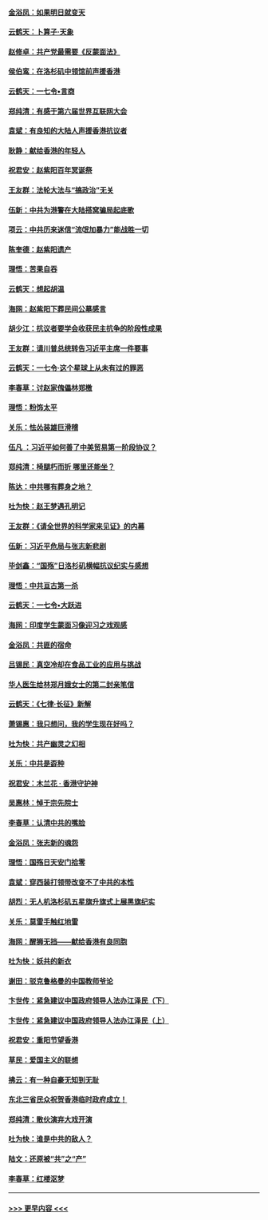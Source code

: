 #### [金浴凤：如果明日就变天](../pages/nsc993/n11611135.md?t=10251601) 
#### [云鹤天：卜算子‧天象](../pages/nsc993/n11609023.md?t=10251601) 
#### [赵修卓：共产党最需要《反蒙面法》](../pages/nsc993/n11608006.md?t=10251601) 
#### [侯伯鸾：在洛杉矶中领馆前声援香港](../pages/nsc993/n11607802.md?t=10251601) 
#### [云鹤天：一七令•言商](../pages/nsc993/n11606248.md?t=10251601) 
#### [郑纯清：有感于第六届世界互联网大会](../pages/nsc993/n11604718.md?t=10251601) 
#### [袁斌：有良知的大陆人声援香港抗议者](../pages/nsc993/n11603673.md?t=10251601) 
#### [耿静：献给香港的年轻人](../pages/nsc993/n11602462.md?t=10251601) 
#### [祝君安：赵紫阳百年冥诞祭](../pages/nsc993/n11601386.md?t=10251601) 
#### [王友群：法轮大法与“搞政治”无关](../pages/nsc993/n11601658.md?t=10251601) 
#### [伍新：中共为港警在大陆搭窝骗局起底歌](../pages/nsc993/n11601536.md?t=10251601) 
#### [项云：中共历来迷信“流氓加暴力”能战胜一切](../pages/nsc993/n11601496.md?t=10251601) 
#### [陈奎德：赵紫阳遗产](../pages/nsc993/n11601444.md?t=10251601) 
#### [理悟：苦果自吞](../pages/nsc993/n11601385.md?t=10251601) 
#### [云鹤天：想起胡温](../pages/nsc993/n11600033.md?t=10251601) 
#### [海网：赵紫阳下葬民间公墓感言](../pages/nsc993/n11600021.md?t=10251601) 
#### [胡少江：抗议者要学会收获民主抗争的阶段性成果](../pages/nsc993/n11599626.md?t=10251601) 
#### [王友群：请川普总统转告习近平主席一件要事](../pages/nsc993/n11599533.md?t=10251601) 
#### [云鹤天：一七令‧这个星球上从未有过的罪恶](../pages/nsc993/n11598881.md?t=10251601) 
#### [李春草：讨赵家傀儡林郑檄](../pages/nsc993/n11598789.md?t=10251601) 
#### [理悟：粉饰太平](../pages/nsc993/n11598776.md?t=10251601) 
#### [关乐：怯怂装雄巨滑稽](../pages/nsc993/n11598767.md?t=10251601) 
#### [伍凡 ：习近平如何善了中美贸易第一阶段协议？](../pages/nsc993/n11596305.md?t=10251601) 
#### [郑纯清：椅腿朽而折 哪里还能坐？](../pages/nsc993/n11596273.md?t=10251601) 
#### [陈达：中共哪有葬身之地？](../pages/nsc993/n11596253.md?t=10251601) 
#### [吐为快：赵王梦遇孔明记](../pages/nsc993/n11596208.md?t=10251601) 
#### [王友群：《请全世界的科学家来见证》的内幕](../pages/nsc993/n11594091.md?t=10251601) 
#### [伍新：习近平危局与张志新悲剧](../pages/nsc993/n11594089.md?t=10251601) 
#### [毕剑鑫：“国殇”日洛杉矶横幅抗议纪实与感想](../pages/nsc993/n11591301.md?t=10251601) 
#### [理悟：中共亘古第一杀](../pages/nsc993/n11590734.md?t=10251601) 
#### [云鹤天：一七令•大跃进](../pages/nsc993/n11590699.md?t=10251601) 
#### [海网：印度学生蒙面习像迎习之戏观感](../pages/nsc993/n11590675.md?t=10251601) 
#### [金浴凤：共匪的宿命](../pages/nsc993/n11586383.md?t=10251601) 
#### [吕锡民：真空冷却在食品工业的应用与挑战](../pages/nsc993/n11585819.md?t=10251601) 
#### [华人医生给林郑月娥女士的第二封亲笔信](../pages/nsc993/n11585124.md?t=10251601) 
#### [云鹤天：《七律·长征》新解](../pages/nsc993/n11584578.md?t=10251601) 
#### [萧锡惠：我只想问，我的学生现在好吗？](../pages/nsc993/n11583828.md?t=10251601) 
#### [吐为快：共产幽灵之幻相](../pages/nsc993/n11583224.md?t=10251601) 
#### [关乐：中共是孬种](../pages/nsc993/n11582099.md?t=10251601) 
#### [祝君安：木兰花 · 香港守护神](../pages/nsc993/n11581782.md?t=10251601) 
#### [吴惠林：悼于宗先院士](../pages/nsc993/n11580283.md?t=10251601) 
#### [李春草：认清中共的嘴脸](../pages/nsc993/n11579954.md?t=10251601) 
#### [金浴凤：张志新的魂怨](../pages/nsc993/n11579913.md?t=10251601) 
#### [理悟：国殇日天安门拾零](../pages/nsc993/n11579843.md?t=10251601) 
#### [袁斌：穿西装打领带改变不了中共的本性](../pages/nsc993/n11579814.md?t=10251601) 
#### [胡烈：无人机洛杉矶五星旗升旗式上展黑旗纪实](../pages/nsc993/n11579322.md?t=10251601) 
#### [关乐：莫雷手触红地雷](../pages/nsc993/n11577862.md?t=10251601) 
#### [海网：醒狮无挡——献给香港有良同胞](../pages/nsc993/n11577835.md?t=10251601) 
#### [吐为快：妖共的新衣](../pages/nsc993/n11577575.md?t=10251601) 
#### [谢田：驳克鲁格曼的中国教师爷论](../pages/nsc993/n11575034.md?t=10251601) 
#### [卞世传：紧急建议中国政府领导人法办江泽民（下）](../pages/nsc993/n11573390.md?t=10251601) 
#### [卞世传：紧急建议中国政府领导人法办江泽民（上）](../pages/nsc993/n11573208.md?t=10251601) 
#### [祝君安：重阳节望香港](../pages/nsc993/n11573190.md?t=10251601) 
#### [草民：爱国主义的联想](../pages/nsc993/n11572333.md?t=10251601) 
#### [拂云：有一种自豪无知到无耻](../pages/nsc993/n11572006.md?t=10251601) 
#### [东北三省民众祝贺香港临时政府成立！](../pages/nsc993/n11571215.md?t=10251601) 
#### [郑纯清：散伙演弃大戏开演](../pages/nsc993/n11570826.md?t=10251601) 
#### [吐为快：谁是中共的敌人？](../pages/nsc993/n11570817.md?t=10251601) 
#### [陆文：还原被“共”之“产”](../pages/nsc993/n11570798.md?t=10251601) 
#### [李春草：红楼沤梦](../pages/nsc993/n11569673.md?t=10251601) 

----
#### [ >>> 更早内容 <<< ](../indexes/nsc993-earlier.md)
